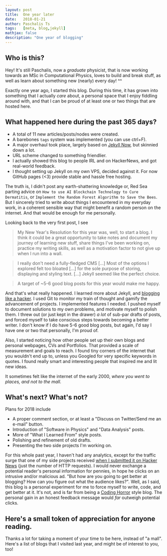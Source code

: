 ```yaml
---
layout: post
title:  One year later
date:   2018-01-21
author: Paschalis Ts
tags:   [meta, blog,jekyll]
mathjax: false
description: "One year of blogging"
---
```





## Who is this?

Hey! It's still Paschalis, now a *graduate* physicist, that is now working towards an MSc in Computational Physics, loves to build and break stuff, as well as learn about something new (nearly) every day! ^^

Exactly one year ago, I started this blog. During this time, it has grown into something that I actually *care* about, a personal space that I enjoy fiddling around with, and that I can be proud of at least one or two things that are hosted here.

## What happened here during the past 365 days?
- A total of 11 new articles/posts/nodes were created.
- A barebones `tags` system was implemented (you can use ctrl+F).
- A major overhaul took place, largely based on [Jekyll Now](https://github.com/barryclark/jekyll-now), but skinnied down a lot. 
- URL scheme changed to something friendlier.
- I actually showed this blog to people IRL and on HackerNews, and got real-world feedback.
- I thought setting up Jekyll on my own VPS, decided against it. For now GitHub pages (<3) provide stable and hassle free hosting.

The truth is, I didn't post any earth-shattering knowledge or, Red Sea parting advice on `How to use AI Blockchain Technology to Cure Dermatitis`, or `Implement the Random Forest Algorithm to Save the Bees`. But I sincerely tried to write about things I encountered in my everyday work, in a coherent sensible way that might benefit a random person on the internet. And that would be enough for me personally.

Looking back to the very first post, I see
> My New Year's Resolution for this year was, well, to start a blog. I think it could be a great opportunity to take notes and document my journey of learning new stuff, share things I've been working on, practice my writing skills, as well as a motivation factor to not give up when I run into a wall.   

> I really don't need a fully-fledged CMS [...]  Most of the options I explored felt too bloated [...] for the sole purpose of storing, displaying and styling text. [...] Jekyll seemed like the perfect choice.   

> A target of ~5-6 good blog posts for this year would make me happy.   


And that's what really happened. I learned more about Jekyll, and [blogging like a hacker](http://tom.preston-werner.com/2008/11/17/blogging-like-a-hacker.html). I used Git to monitor my train of thought and gamify the advancement of projects. I implemented features I needed. I pushed myself to document solutions to my own problems, and motivate myself to polish them. I threw out (or just kept in the drawer) *a lot* of sub-par drafts of posts, and forced myself to take conscious steps towards becoming a better writer. I don't know if I do have 5-6 good blog posts, but again, I'd say I have one or two that personally, I'm proud of.


Also, I started noticing how other people set up their own blogs and personal webpages, CVs and Portfolios. That provided a scale of measurement and goals to reach. I found tiny corners of the internet that you wouldn't end up to, unless you Googled for very specific keywords in quotes. I found really smart and interesting people that inspired me and lit new ideas. 

It sometimes felt like the internet of the early 2000, *where you went to places, and not to the mall.*

## What's next? What's not?

Plans for 2018 include
- A proper comment section, or at least a "Discuss on Twitter/Send me an e-mail" button.
- Introduction of "Software in Physics" and "Data Analysis" posts.
- More of "What I Learned From" style posts.
- Polishing and refinement of old drafts.
- Presenting the two side projects I'm working on.


For this whole past year, I haven't had any analytics, except for the traffic surge that one of my side projects received [when I submitted it on Hacker News](https://tpaschalis.github.io/tweetstreamspace-was-on-hn/) (just the number of HTTP requests). I would never exchange a potential reader's personal information for pennies, in hope he clicks on an intrusive and/or malicious ad. "But how are you going to get better at blogging? How can you figure out what the audience likes?". Well, as I said, this blog is a personal experiment for me to force myself to write, code, and get better at it. It's not, and is far from being a [Coding Horror](https://blog.codinghorror.com/) style blog. The personal gain in an honest feedback message would *far* outweigh potential clicks.


## Here's a small token of appreciation for anyone reading.

Thanks a lot for taking a moment of your time to be here, instead of "a mall".
Here's a list of blogs that I visited last year, and might be of interest to you, too!


